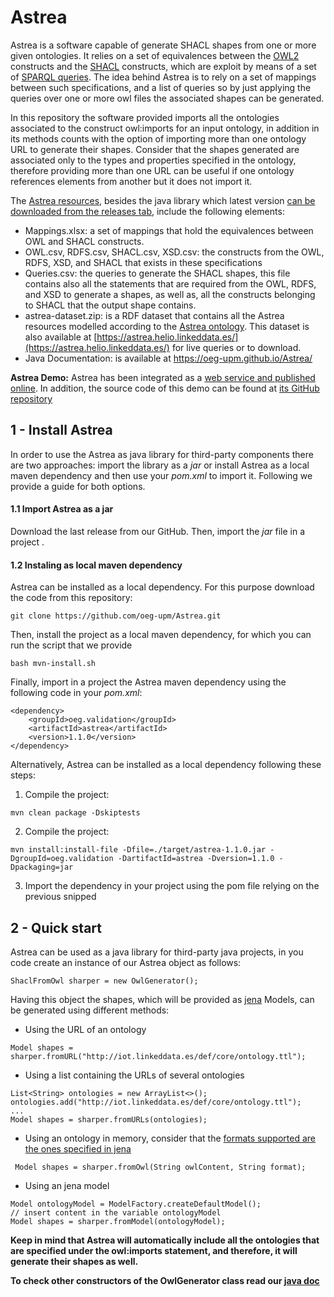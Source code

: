 # Astrea

Astrea is a software capable of generate SHACL shapes from one or more given ontologies. It relies on a set of equivalences between the [OWL2](https://www.w3.org/TR/owl2-overview/) constructs and the [SHACL](https://www.w3.org/TR/shacl/) constructs, which are exploit by means of a set of [SPARQL queries](https://www.w3.org/TR/sparql11-query/). The idea behind Astrea is to rely on a set of mappings between such specifications, and a list of queries so by just applying the queries over one or more owl files the associated shapes can be generated.

In this repository the software provided imports all the ontologies associated to the construct owl:imports for an input ontology, in addition in its methods counts with the option of importing more than one ontology URL to generate their shapes. Consider that the shapes generated are associated only to the types and properties specified in the ontology, therefore providing more than one URL can be useful if one ontology references elements from another but it does not import it.

The [Astrea resources](https://github.com/oeg-upm/Astrea/tree/master/material), besides the java library which latest version [can be downloaded from the releases tab](https://github.com/oeg-upm/Astrea/releases), include the following elements:
* Mappings.xlsx: a set of mappings that hold the equivalences between OWL and SHACL constructs.
* OWL.csv, RDFS.csv, SHACL.csv, XSD.csv: the constructs from the OWL, RDFS, XSD, and SHACL that exists in these specifications
* Queries.csv: the queries to generate the SHACL shapes, this file contains also all the statements that are required from the OWL, RDFS, and XSD to generate a shapes, as well as, all the constructs belonging to SHACL that the output shape contains.
* astrea-dataset.zip: is a RDF dataset that contains all the Astrea resources modelled according to the [Astrea ontology](https://w3id.org/def/astrea#). This dataset is also available at [https://astrea.helio.linkeddata.es/](https://astrea.helio.linkeddata.es/) for live queries or to download.
* Java Documentation: is available at https://oeg-upm.github.io/Astrea/


**Astrea Demo:** Astrea has been integrated as a [web service and published online](https://astrea.linkeddata.es/). In addition, the source code of this demo can be found at [its GitHub repository](https://github.com/oeg-upm/astrea-web)

## 1 - Install Astrea
In order to use the Astrea as java library for third-party components there are two approaches: import the library as a *jar* or install Astrea as a local maven dependency and then use your *pom.xml* to import it. Following we provide a guide for both options.

#### 1.1 Import Astrea as a jar
Download the last release from our GitHub. Then, import the *jar* file in a project .
#### 1.2 Instaling as local maven dependency
Astrea can be installed as a local dependency. For this purpose download the code from this repository:
`````
git clone https://github.com/oeg-upm/Astrea.git
`````
Then, install the project as a local maven dependency, for which you can run the script that we provide
`````
bash mvn-install.sh
`````
Finally, import in a project the Astrea maven dependency using the following code in your *pom.xml*:
````
<dependency>
	<groupId>oeg.validation</groupId>
	<artifactId>astrea</artifactId>
	<version>1.1.0</version>
</dependency>
````
Alternatively, Astrea can be installed as a local dependency following these steps:
 1.  Compile the project:
````
mvn clean package -Dskiptests
````
 2.  Compile the project:
````
mvn install:install-file -Dfile=./target/astrea-1.1.0.jar -DgroupId=oeg.validation -DartifactId=astrea -Dversion=1.1.0 -Dpackaging=jar
````
 3.  Import the dependency in your project using the pom file relying on the previous snipped

## 2 - Quick start
Astrea can be used as a java library for third-party java projects, in you code create an instance of our Astrea object as follows:
````
ShaclFromOwl sharper = new OwlGenerator();
````
Having this object the shapes, which will be provided as [jena]([https://jena.apache.org/documentation/javadoc/jena/org/apache/jena/rdf/model/Model.html](https://jena.apache.org/documentation/javadoc/jena/org/apache/jena/rdf/model/Model.html)) Models, can be generated using different methods:

 - Using the URL of an ontology
 ````
 Model shapes = sharper.fromURL("http://iot.linkeddata.es/def/core/ontology.ttl");
````
 - Using a list containing the URLs of several ontologies
 ````
 List<String> ontologies = new ArrayList<>();
 ontologies.add("http://iot.linkeddata.es/def/core/ontology.ttl");
 ...
 Model shapes = sharper.fromURLs(ontologies);
````
- Using an ontology in memory, consider that the [formats supported are the ones specified in jena]([https://jena.apache.org/documentation/io/](https://jena.apache.org/documentation/io/))
`````
 Model shapes = sharper.fromOwl(String owlContent, String format);
`````
- Using an jena model
`````
Model ontologyModel = ModelFactory.createDefaultModel();
// insert content in the variable ontologyModel
Model shapes = sharper.fromModel(ontologyModel);
`````

**Keep in mind that Astrea will automatically include all the ontologies that are specified under the owl:imports statement, and therefore, it will generate their shapes as well.**

**To check other constructors of the OwlGenerator class read our [java doc](https://oeg-upm.github.io/Astrea/)**